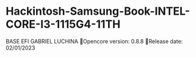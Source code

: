 # Hackintosh-Samsung-Book-INTEL-CORE-I3-1115G4-11TH
BASE EFI GABRIEL LUCHINA
Opencore version: 0.8.8
Release date: 02/01/2023
